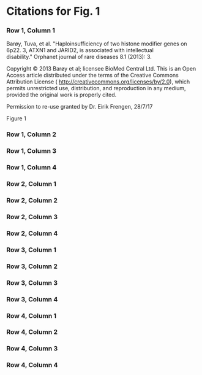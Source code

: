 # Citations for Fig. 1

### Row 1, Column 1

Barøy, Tuva, et al. "Haploinsufficiency of two histone modifier genes on 6p22. 3, ATXN1 and JARID2, is associated with intellectual disability." Orphanet journal of rare diseases 8.1 (2013): 3.

Copyright © 2013 Barøy et al; licensee BioMed Central Ltd.
This is an Open Access article distributed under the terms of the Creative Commons Attribution License ( http://creativecommons.org/licenses/by/2.0), which permits unrestricted use, distribution, and reproduction in any medium, provided the original work is properly cited.

Permission to re-use granted by Dr. Eirik Frengen, 28/7/17

Figure 1

### Row 1, Column 2
### Row 1, Column 3
### Row 1, Column 4

### Row 2, Column 1
### Row 2, Column 2
### Row 2, Column 3
### Row 2, Column 4

### Row 3, Column 1
### Row 3, Column 2
### Row 3, Column 3
### Row 3, Column 4

### Row 4, Column 1
### Row 4, Column 2
### Row 4, Column 3
### Row 4, Column 4
